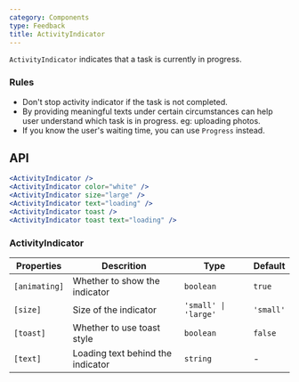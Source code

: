 ```yaml
---
category: Components
type: Feedback
title: ActivityIndicator
---
```


`ActivityIndicator` indicates that a task is currently in progress.

### Rules
- Don't stop activity indicator if the task is not completed.
- By providing meaningful texts under certain circumstances can help user understand which task is in progress. eg: uploading photos.
- If you know the user's waiting time, you can use `Progress` instead.


## API

```jsx
<ActivityIndicator />
<ActivityIndicator color="white" />
<ActivityIndicator size="large" />
<ActivityIndicator text="loading" />
<ActivityIndicator toast />
<ActivityIndicator toast text="loading" />
```

### ActivityIndicator

Properties | Descrition | Type | Default
-----------|------------|------|--------
| `[animating]` | Whether to show the indicator | `boolean`  | `true`  |
| `[size]` | Size of the indicator | `'small' \| 'large'` | `'small'`  |
| `[toast]` | Whether to use toast style | `boolean` | `false`  |
| `[text]` | Loading text behind the indicator | `string` | - |
